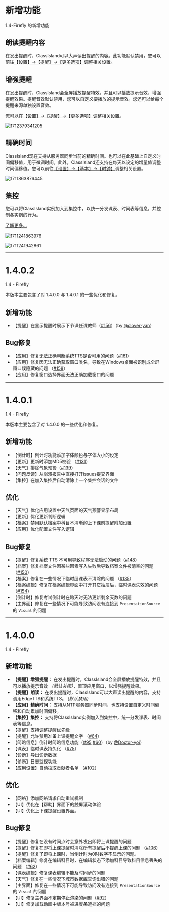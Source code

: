 # 新增功能

1.4-Firefly 的新增功能

## 朗读提醒内容

在发出提醒时，ClassIsland可以大声读出提醒的内容。此功能默认禁用，您可以前往[【设置】->【提醒】->【更多选项】](classisland://app/settings/notification)调整相关设置。

## 增强提醒

在发出提醒时，ClassIsland会全屏播放提醒特效，并且可以播放提示音效，增强提醒效果。提醒音效默认禁用，您可以自定义要播放的提示音效。您还可以给每个提醒来源单独设置音效。

您可以在[【设置】->【提醒】->【更多选项】](classisland://app/settings/notification)调整相关设置。

![1712379341205](pack://application:,,,/ClassIsland;component/Assets/Documents/image/ChangeLog/1712379341205.png)

## 精确时间

ClassIsland现在支持从服务器同步当前的精确时间。也可以在此基础上自定义时间偏移值，用于微调时间。此外，ClassIsland还支持在每天以设定的增量值调整时间偏移值。您可以前往[【设置】->【基本】->【时钟】](classisland://app/settings/general)调整相关设置。

![1711863876445](pack://application:,,,/ClassIsland;component/Assets/Documents/image/ChangeLog/1711863876445.png)

## 集控

您可以将ClassIsland实例加入到集控中，以统一分发课表、时间表等信息，并控制各实例的行为。

[了解更多…](https://classisland-docs.readthedocs.io/zh-cn/latest/management/)

![1711241863976](pack://application:,,,/ClassIsland;component/Assets/Documents/image/ChangeLog/1711241863976.png)

![1711241942861](pack://application:,,,/ClassIsland;component/Assets/Documents/image/ChangeLog/1711241942861.png)


***


# 1.4.0.2

1.4 - Firefly

本版本主要包含了对 1.4.0.0 与 1.4.0.1 的一些优化和修复。

## 新增功能
- 【提醒】在显示提醒时展示下节课任课教师（[#156](https://github.com/ClassIsland/ClassIsland/pull/156)）（by [@clover-yan](https://github.com/clover-yan)）

## Bug修复
- 【应用】修复无法正确判断系统TTS是否可用的问题（[#161](https://github.com/ClassIsland/ClassIsland/discussions/161)）
- 【应用】修复因无法正确获取窗口类名，导致在Windows桌面被识别成全屏窗口误隐藏的问题 （[#158](https://github.com/ClassIsland/ClassIsland/issues/158)）
- 【应用】修复窗口选择界面无法正确加载窗口的问题

***


# 1.4.0.1

1.4 - Firefly

本版本主要包含了对 1.4.0.0 的一些优化和修复。

## 新增功能
- 【倒计时】倒计时功能添加字体颜色与字体大小的设定
- 【更新】更新时添加MD5校验 （[#131](https://github.com/ClassIsland/ClassIsland/issues/131)）
- 【天气】排除气象预警（[#139](https://github.com/ClassIsland/ClassIsland/issues/139)）
- 【问题反馈】从崩溃报告中直接打开issues提交界面
- 【集控】在加入集控后自动清除上一个集控会话的文件

## 优化
- 【天气】优化应用设置中天气页面的天气预警显示布局
- 【更新】优化更新判断逻辑
- 【档案】禁用默认档案中科目不清晰的上下课前提醒附加设置
- 【应用】优化配置文件写入逻辑

## Bug修复
- 【提醒】修复系统 TTS 不可用导致程序无法启动的问题（[#148](https://github.com/ClassIsland/ClassIsland/issues/148)）
- 【档案】修复档案文件因某些因素写入失败后导致档案文件被清空的问题 （[#150](https://github.com/ClassIsland/ClassIsland/issues/150)）
- 【档案】修复在一些情况下临时层课表不清除的问题 （[#135](https://github.com/ClassIsland/ClassIsland/issues/135)）
- 【档案编辑】修复在档案编辑界面中打开其它抽屉后，临时课表失效的问题 （[#154](https://github.com/ClassIsland/ClassIsland/issues/154)）
- 【倒计时】修复考试倒计时在跨天时无法更新剩余天数的问题
- 【主界面】修复在一些情况下可能导致访问没有连接到 `PresentationSource` 的 `Visual` 的问题

***


# 1.4.0.0

1.4 - Firefly

## 新增功能
- **【提醒】增强提醒：** 在发出提醒时，ClassIsland会全屏播放提醒特效，并且可以播放提示音效 *（默认关闭）*，置顶应用窗口，以增强提醒效果。
- **【提醒】朗读：** 在发出提醒时，ClassIsland可以大声读出提醒的内容，支持调用EdgeTTS和系统TTS。 *(默认禁用)*
- **【应用】精确时间：** 支持从NTP服务器同步时间，也支持设置自定义时间偏移和自动累加时间偏移。
- **【集控】集控：** 支持将ClassIsland实例加入到集控中，统一分发课表、时间表等信息。
- 【提醒】支持调整提醒优先级
- 【提醒】允许禁用准备上课提醒文字 （[#64](https://github.com/HelloWRC/ClassIsland/issues/64)）
- 【简略信息】倒计时简略信息功能（[#95](https://github.com/HelloWRC/ClassIsland/pull/95) [#60](https://github.com/HelloWRC/ClassIsland/issues/60)）（by [@Doctor-yoi](https://github.com/Doctor-yoi)）
- 【课表】临时课表持久化 （[#75](https://github.com/HelloWRC/ClassIsland/issues/75)）
- 【诊断】导出诊断数据
- 【诊断】日志监视功能
- 【应用设置】自动拉取贡献者名单 （[#102](https://github.com/HelloWRC/ClassIsland/issues/102)）

## 优化
- 【网络】添加网络请求自动重试机制
- 【UI】优化在【帮助】界面下的触屏滚动体验
- 【UI】优化上下课提醒设置界面。

## Bug修复
- 【提醒】修复在没有时间点时会意外发出即将上课提醒的问题
- 【提醒】修复在即将上课提醒时清除所有提醒后不提醒上课的问题 （[#106](https://github.com/HelloWRC/ClassIsland/issues/106)）
- 【提醒】修复了即将上课时，当倒计时为0时数字不显示的问题。
- 【档案编辑】修复在编辑科目时，在编辑状态下添加科目导致科目信息丢失的问题 （[#62](https://github.com/HelloWRC/ClassIsland/issues/62)）
- 【课表编辑】修复课表编辑不能及时同步的问题
- 【天气】修复在一些情况下城市数据库查询出错的问题
- 【主界面】修复在一些情况下可能导致访问没有连接到 `PresentationSource` 的 `Visual` 的问题
- 【UI】修复主界面不定期停止渲染的问题（[#92](https://github.com/HelloWRC/ClassIsland/issues/92)）
- 【UI】修复加载动画中版本号被进度条遮挡的问题
